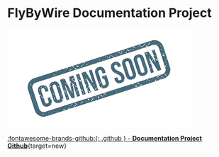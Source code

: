 # FlyByWire Documentation Project

![ComingSoon.png](../../assets/ComingSoon.png)

 [:fontawesome-brands-github:{: .github } -  **Documentation Project Github**](https://github.com/flybywiresim/docs){target=new}
